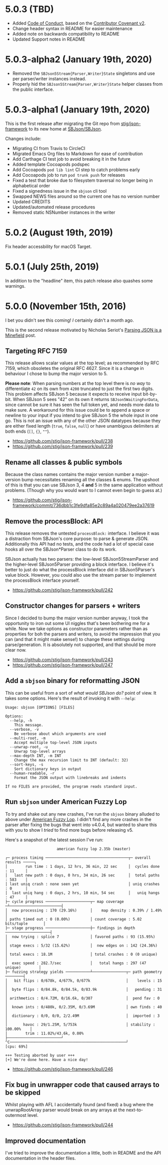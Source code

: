 # 5.0.3 (TBD)

- Added [Code of Conduct](CODE_OF_CONDUCT.md), based on the
  [Contributor Covenant v2](https://www.contributor-covenant.org/).
- Change header syntax in README for easier maintenance
- Added note on backwards compatibility to README
- Updated Support notes in README

# 5.0.3-alpha2 (January 19th, 2020)

- Removed the `SBJson5Stream{Parser,Writer}State` singletons and use
  per parser/writer instances instead.
- Properly hid the `SBJson5Stream{Parser,Writer}State` helper classes
  from the public interface.

# 5.0.3-alpha1 (January 19th, 2020)

This is the first release after migrating the Git repo from
[stig/json-framework](https://github.com/stig/json-framework) to its
new home at [SBJson/SBJson](https://github.com/SBJson/SBJson).

Changes include:

- Migrating CI from Travis to CircleCI
- Migrated Emacs Org files to Markdown for ease of contribution
- Add Carthage CI test job to avoid breaking it in the future
- Added template Cocoapods podspec
- Add Cocoapods `pod lib lint` CI step to catch problems early
- Add Cocoapods job to run `pod trunk push` for releases
- Fixed a test that broke due to filesystem traversal no longer being
  in alphabetical order
- Fixed a signedness issue in the `sbjson` cli tool
- Swapped NEWS files around so the current one has no version number
- Updated CREDITS
- Updated/automated release procedures
- Removed static NSNumber instances in the writer

# 5.0.2 (August 19th, 2019)

Fix header accessbility for macOS Target.

# 5.0.1 (July 25th, 2019)

In addition to the "headline" item, this patch release also quashes some warnings.

# 5.0.0 (November 15th, 2016)

I bet you didn't see this coming! *I* certainly didn't a month ago.

This is the second release motivated by Nicholas Seriot's [Parsing JSON is a
Minefield](http://seriot.ch/parsing_json.php) post.


## Targeting RFC 7159

This release allows scalar values at the top level; as recommended by RFC
7159, which obsoletes the original RFC 4627. Since it is a change in
behaviour I chose to bump the major version to 5.

**Please note**: When parsing numbers at the top level there is *no way* to
differentiate `42` on its own from `4200` truncated to just the first two
digits. This problem affects SBJson 5 because it expects to receive input
bit-by-bit. When SBJson 5 sees "42" on its own it returns
`SBJson5WaitingForData`, since cannot be sure it has seen the full token
yet, and needs more data to make sure. A workaround for this issue could be
to append a space or newline to your input if you intend to give SBJson 5
the whole input in one go. This is not an issue with any of the other JSON
datatypes because they are either fixed length (`true`, `false`, `null`) or
have unambigous delimiters at both ends (`[]`, `{}`, `""`).

-   <https://github.com/stig/json-framework/pull/238>
-   <https://github.com/stig/json-framework/pull/239>

## Rename all classes & public symbols

Because the class names contains the major version number a major-version
bump necessitates renaming all the classes & enums. The upshoot of this is
that you can use SBJson 3, 4 **and** 5 in the same application without
problems. (Though why you would want to I cannot even begin to guess at.)

-   <https://github.com/stig/json-framework/commit/736dbb1c3fe9dfa85e2c89a4a020479ee2a37619>

## Remove the processBlock: API

This release removes the untested `processBlock:` interface. I believe it
was a distraction from SBJson's core purpose: to parse & generate JSON.
Additionally this API had no tests, and the code had a lot of special case
hooks all over the SBJson\*Parser class to do its work.

SBJson actually has two parsers: the low-level SBJson5StreamParser and the
higher-level SBJson5Parser providing a block interface. I believe it's
better to just do what the processBlock interface did in SBJson5Parser's
value block. However, you could also use the stream parser to implement the
processBlock interface yourself.

-   <https://github.com/stig/json-framework/pull/242>

## Constructor changes for parsers + writers

Since I decided to bump the major version number anyway, I took the
opportunity to iron out some UI niggles that's been bothering me for a
while. Now we take options as constructor parameters rather than as
properties for boh the parsers and writers, to avoid the impression that
you can (and that it might make sense!) to change these settings during
parse/generation. It is absolutely not supported, and that should be more
clear now.

-   <https://github.com/stig/json-framework/pull/243>
-   <https://github.com/stig/json-framework/pull/247>

## Add a `sbjson` binary for reformatting JSON

This can be useful from a sort of *what would SBJson do?* point of view. It
takes some options. Here's the result of invoking it with `--help`:

    Usage: sbjson [OPTIONS] [FILES]

    Options:
      --help, -h
        This message.
      --verbose, -v
        Be verbose about which arguments are used
      --multi-root, -m
        Accept multiple top-level JSON inputs
      --unwrap-root, -u
        Unwrap top-level arrays
      --max-depth INT, -m INT
        Change the max recursion limit to INT (default: 32)
      --sort-keys, -s
        Sort dictionary keys in output
      --human-readable, -r
        Format the JSON output with linebreaks and indents

    If no FILES are provided, the program reads standard input.

## Run `sbjson` under American Fuzzy Lop

To try and shake out any new crashes, I've run the `sbjson` binary alluded
to above under [American Fuzzy Lop](http://lcamtuf.coredump.cx/afl/). I didn't find any more crashes in the
parser after fixing the bugs that went into v4.0.4, but wanted to share
this with you to show I *tried* to find more bugs before releasing v5.

Here's a snapshot of the latest session I've run:

                           american fuzzy lop 2.35b (master)

    ┌─ process timing ─────────────────────────────────────┬─ overall results ─────┐
    │        run time : 1 days, 12 hrs, 36 min, 22 sec     │  cycles done : 11     │
    │   last new path : 0 days, 0 hrs, 34 min, 26 sec      │  total paths : 583    │
    │ last uniq crash : none seen yet                      │ uniq crashes : 0      │
    │  last uniq hang : 0 days, 2 hrs, 10 min, 54 sec      │   uniq hangs : 47     │
    ├─ cycle progress ────────────────────┬─ map coverage ─┴───────────────────────┤
    │  now processing : 170 (29.16%)      │    map density : 0.39% / 1.49%         │
    │ paths timed out : 0 (0.00%)         │ count coverage : 5.02 bits/tuple       │
    ├─ stage progress ────────────────────┼─ findings in depth ────────────────────┤
    │  now trying : splice 7              │ favored paths : 93 (15.95%)            │
    │ stage execs : 5/32 (15.62%)         │  new edges on : 142 (24.36%)           │
    │ total execs : 18.1M                 │ total crashes : 0 (0 unique)           │
    │  exec speed : 282.7/sec             │   total hangs : 297 (47 unique)        │
    ├─ fuzzing strategy yields ───────────┴───────────────┬─ path geometry ────────┤
    │   bit flips : 0/678k, 4/677k, 0/677k                │    levels : 15         │
    │  byte flips : 0/84.8k, 0/84.5k, 0/83.9k             │   pending : 31         │
    │ arithmetics : 0/4.72M, 0/16.6k, 0/307               │  pend fav : 0          │
    │  known ints : 0/480k, 0/2.35M, 0/3.69M              │ own finds : 40         │
    │  dictionary : 0/0, 0/0, 2/2.49M                     │  imported : 3          │
    │       havoc : 29/1.25M, 5/753k                      │ stability : 100.00%    │
    │        trim : 11.02%/43.6k, 0.00%                   ├────────────────────────┘
    ^C────────────────────────────────────────────────────┘             [cpu: 69%]

    +++ Testing aborted by user +++
    [+] We're done here. Have a nice day!

-   <https://github.com/stig/json-framework/pull/246>

## Fix bug in unwrapper code that caused arrays to be skipped

Whilst playing with AFL I accidentally found (and fixed) a bug where the
unwrapRootArray parser would break on any arrays at the next-to-outermost
level.

-   <https://github.com/stig/json-framework/pull/244>

## Improved documentation

I've tried to improve the documentation a little, both in README and the API
documentation in the header files.
